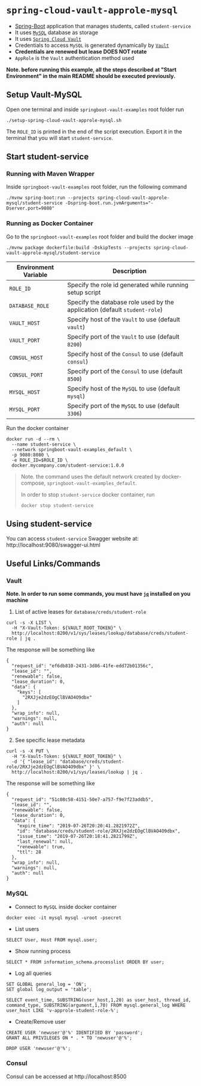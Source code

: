 # `spring-cloud-vault-approle-mysql`

- [Spring-Boot](https://spring.io/projects/spring-boot) application that manages students, called `student-service`
- It uses [`MySQL`](https://www.mysql.com/) database as storage
- It uses [`Spring Cloud Vault`](https://cloud.spring.io/spring-cloud-vault/spring-cloud-vault.html)
- Credentials to access `MySQL` is generated dynamically by [`Vault`](https://www.vaultproject.io)
- **Credentials are renewed but lease DOES NOT rotate**
- `AppRole` is the `Vault` authentication method used

**Note. before running this example, all the steps described at "Start Environment" in the main README should be
executed previously.**

## Setup Vault-MySQL

Open one terminal and inside `springboot-vault-examples` root folder run
```
./setup-spring-cloud-vault-approle-mysql.sh
```

The `ROLE_ID` is printed in the end of the script execution. Export it in the terminal that you will start `student-service`.

## Start student-service

### Running with Maven Wrapper

Inside `springboot-vault-examples` root folder, run the following command
```
./mvnw spring-boot:run --projects spring-cloud-vault-approle-mysql/student-service -Dspring-boot.run.jvmArguments="-Dserver.port=9080"
```

### Running as Docker Container

Go to the `springboot-vault-examples` root folder and build the docker image
```
./mvnw package dockerfile:build -DskipTests --projects spring-cloud-vault-approle-mysql/student-service
```
| Environment Variable | Description                                                                  |
| -------------------- | ---------------------------------------------------------------------------- |
| `ROLE_ID`            | Specify the role id generated while running setup script                     |
| `DATABASE_ROLE`      | Specify the database role used by the application (default `student-role`)   |
| `VAULT_HOST`         | Specify host of the `Vault` to use (default `vault`)                         |
| `VAULT_PORT`         | Specify port of the `Vault` to use (default `8200`)                          |
| `CONSUL_HOST`        | Specify host of the `Consul` to use (default `consul`)                       |
| `CONSUL_PORT`        | Specify port of the `Consul` to use (default `8500`)                         |
| `MYSQL_HOST`         | Specify host of the `MySQL` to use (default `mysql`)                         |
| `MYSQL_PORT`         | Specify port of the `MySQL` to use (default `3306`)                          |

Run the docker container
```
docker run -d --rm \
  --name student-service \
  --network springboot-vault-examples_default \
  -p 9080:8080 \
  -e ROLE_ID=$ROLE_ID \
  docker.mycompany.com/student-service:1.0.0
```
> Note. the command uses the default network created by docker-compose, `springboot-vault-examples_default`.
>
> In order to stop `student-service` docker container, run
> ```
> docker stop student-service 
> ```

## Using student-service

You can access `student-service` Swagger website at: http://localhost:9080/swagger-ui.html

## Useful Links/Commands

### Vault

**Note. In order to run some commands, you must have [`jq`](https://stedolan.github.io/jq) installed on you machine**

1. List of active leases for `database/creds/student-role`
```
curl -s -X LIST \
  -H "X-Vault-Token: ${VAULT_ROOT_TOKEN}" \
  http://localhost:8200/v1/sys/leases/lookup/database/creds/student-role | jq .
```

The response will be something like
```
{
  "request_id": "ef6db810-2431-3d86-41fe-edd72b01356c",
  "lease_id": "",
  "renewable": false,
  "lease_duration": 0,
  "data": {
    "keys": [
      "2RXJje2dzEOgClBVAO4O9dbx"
    ]
  },
  "wrap_info": null,
  "warnings": null,
  "auth": null
}
```

2. See specific lease metadata
```
curl -s -X PUT \
  -H "X-Vault-Token: ${VAULT_ROOT_TOKEN}" \
  -d '{ "lease_id": "database/creds/student-role/2RXJje2dzEOgClBVAO4O9dbx" }' \
  http://localhost:8200/v1/sys/leases/lookup | jq .
```

The response will be something like
```
{
  "request_id": "51c08c58-4151-50e7-a757-f9e7f23addb5",
  "lease_id": "",
  "renewable": false,
  "lease_duration": 0,
  "data": {
    "expire_time": "2019-07-26T20:20:41.2821972Z",
    "id": "database/creds/student-role/2RXJje2dzEOgClBVAO4O9dbx",
    "issue_time": "2019-07-26T20:18:41.2821799Z",
    "last_renewal": null,
    "renewable": true,
    "ttl": 28
  },
  "wrap_info": null,
  "warnings": null,
  "auth": null
}
```

### MySQL

- Connect to `MySQL` inside docker container
```
docker exec -it mysql mysql -uroot -psecret
```

- List users
```
SELECT User, Host FROM mysql.user;
```

- Show running process
```
SELECT * FROM information_schema.processlist ORDER BY user;
```

- Log all queries
```
SET GLOBAL general_log = 'ON';
SET global log_output = 'table';

SELECT event_time, SUBSTRING(user_host,1,20) as user_host, thread_id, command_type, SUBSTRING(argument,1,70) FROM mysql.general_log WHERE user_host LIKE 'v-approle-student-role-%';
```

- Create/Remove user
```
CREATE USER 'newuser'@'%' IDENTIFIED BY 'password';
GRANT ALL PRIVILEGES ON * . * TO 'newuser'@'%';

DROP USER 'newuser'@'%';
```

### Consul

Consul can be accessed at http://localhost:8500
